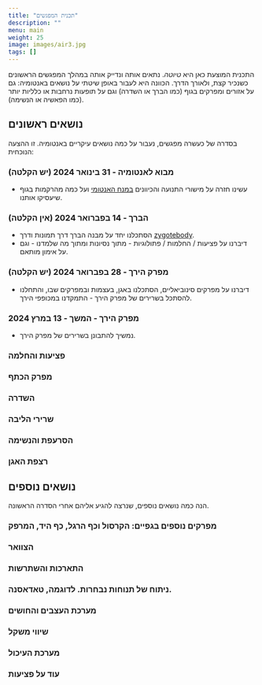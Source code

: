 ```yaml
---
title: "תכנית המפגשים"
description: ""
menu: main
weight: 25
image: images/air3.jpg
tags: []
---
```


התכנית המוצעת כאן היא *טיוטה*. נתאים אותה ונדייק אותה במהלך המפגשים הראשונים כשנכיר קצת, ולאורך הדרך. 
הכוונה היא לעבור באופן שיטתי על נושאים באנטומיה: גם על אזורים ומפרקים בגוף (כמו הברך או השדרה) וגם על תופעות נרחבות או כלליות יותר (כמו הפאשיה או הנשימה).

## נושאים ראשונים

בסדרה של כעשרה מפגשים, נעבור על כמה נושאים עיקריים באנטומיה. זו ההצעה הנוכחית:

### מבוא לאנטומיה - 31 בינואר 2024 (יש הקלטה)
* עשינו חזרה על מישורי התנועה והכיוונים [במנח האנטומי](https://he.wikipedia.org/wiki/%D7%90%D7%A0%D7%98%D7%95%D7%9E%D7%99%D7%94_-_%D7%9E%D7%95%D7%A0%D7%97%D7%99%D7%9D) ועל כמה מהרקמות בגוף שיעסיקו אותנו.

### הברך - 14 בפברואר 2024 (אין הקלטה)
* הסתכלנו יחד על מבנה הברך דרך תמונות ודרך [zygotebody](https://www.zygotebody.com/).
* דיברנו על פציעות / החלמות / פתולוגיות - מתוך נסיונות ומתוך מה שלמדנו - וגם על אימון מותאם.

### מפרק הירך - 28 בפברואר 2024 (יש הקלטה)
* דיברנו על מפרקים סינוביאליים, הסתכלנו באגן, בעצמות ובמפרקים שבו, והתחלנו להסתכל בשרירים של מפרק הירך - התמקדנו במכופפי הירך.

### מפרק הירך - המשך - 13 במרץ 2024
* נמשיך להתבונן בשרירים של מפרק הירך. 

### פציעות והחלמה

### מפרק הכתף

### השדרה

### שרירי הליבה

### הסרעפת והנשימה

### רצפת האגן

## נושאים נוספים

הנה כמה נושאים נוספים, שנרצה להגיע אליהם אחרי הסדרה הראשונה. 

### מפרקים נוספים בגפיים: הקרסול וכף הרגל, כף היד, המרפק

### הצוואר

### התארכות והשתרשות

### ניתוח של תנוחות נבחרות. לדוגמה, טאדאסנה.

### מערכת העצבים והחושים

### שיווי משקל

### מערכת העיכול

### עוד על פציעות
